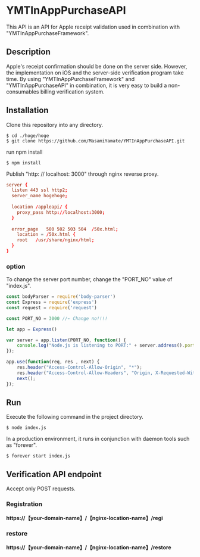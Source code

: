 # YMTInAppPurchaseAPI
This API is an API for Apple receipt validation used in combination with "YMTInAppPurchaseFramework".

## Description
Apple's receipt confirmation should be done on the server side.
However, the implementation on iOS and the server-side verification program take time.
By using "YMTInAppPurchaseFramework" and "YMTInAppPurchaseAPI" in combination, it is very easy to build a non-consumables billing verification system.

## Installation
Clone this repository into any directory.

```
$ cd ./hoge/hoge
$ git clone https://github.com/MasamiYamate/YMTInAppPurchaseAPI.git
```

run npm install

```
$ npm install
```

Publish "http: // localhost: 3000" through nginx reverse proxy.

```default.conf
server {
  listen 443 ssl http2;
  server_name hogehoge;
  
  location /appleapi/ {
    proxy_pass http://localhost:3000;
  }
  
  error_page   500 502 503 504  /50x.html;
    location = /50x.html {
    root   /usr/share/nginx/html;
  }  
}
```

### option
To change the server port number, change the "PORT_NO" value of "index.js".

```index.js
const bodyParser = require('body-parser')
const Express = require('express')
const request = require('request')

const PORT_NO = 3000 //← Change no!!!!

let app = Express()

var server = app.listen(PORT_NO, function() {
    console.log("Node.js is listening to PORT:" + server.address().port);
});

app.use(function(req, res , next) {
	res.header("Access-Control-Allow-Origin", "*");
	res.header("Access-Control-Allow-Headers", "Origin, X-Requested-With, Content-Type, Accept");
	next();
});
```

## Run
Execute the following command in the project directory.

```
$ node index.js
```

In a production environment, it runs in conjunction with daemon tools such as "forever".

```
$ forever start index.js
```

## Verification API endpoint
Accept only POST requests.

### Registration
**https://【your-domain-name】/【nginx-location-name】/regi**

### restore
**https://【your-domain-name】/【nginx-location-name】/restore**
